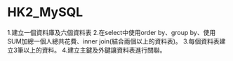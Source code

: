 # HK2_MySQL
1.建立一個資料庫及六個資料表
2.在select中使用order by、group by、使用SUM加總一個人總共花費、inner join(結合兩個以上的資料表)。
3.每個資料表建立3筆以上的資料。
4.建立主鍵及外鍵讓資料表進行關聯。
